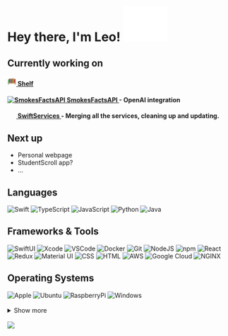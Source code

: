 <h1>
  Hey there, I'm Leo!
  <img src="wave.svg" />
</h1>

## Currently working on

<h4>
  <a href="https://github.com/leo-lem/shelf">
      <img src="https://raw.githubusercontent.com/Leo-Lem/Shelf/fdbddad36ae6f2c89e25046da1064fc01d70bf71/res/artwork/shelf.svg" width="20px" alt="Shelf" />
      Shelf
  </a>
</h4>

<h4>
  <a href="https://github.com/leo-lem/smokesfactsapi">
      <img src="https://github.com/Leo-Lem/Leo-Lem/assets/81310398/69b10456-dd5c-41fb-9fe8-2a929311d7f2" width="20px" alt="SmokesFactsAPI" />
      SmokesFactsAPI
  </a>
  - OpenAI integration
</h4>

<h4>
  <a href="https://github.com/leo-lem/swiftservices">
      <img width="20px" />
      SwiftServices
  </a>
  - Merging all the services, cleaning up and updating.
</h4>

## Next up

* Personal webpage
* StudentScroll app?
* ...

## Languages

<div>
  <img src="https://cdn.jsdelivr.net/gh/devicons/devicon/icons/swift/swift-original.svg" width="5%" alt="Swift" />
  <img src="https://cdn.jsdelivr.net/gh/devicons/devicon/icons/typescript/typescript-plain.svg" width="5%" alt="TypeScript" />
  <img src="https://cdn.jsdelivr.net/gh/devicons/devicon/icons/javascript/javascript-original.svg" width="5%" alt="JavaScript" />
  <img src="https://cdn.jsdelivr.net/gh/devicons/devicon/icons/python/python-original.svg" width="5%" alt="Python" />
  <img src="https://cdn.jsdelivr.net/gh/devicons/devicon/icons/java/java-original-wordmark.svg" width="5%" alt="Java" />
</div>

## Frameworks & Tools

<p>
  <img src="https://developer.apple.com/assets/elements/icons/swiftui/swiftui-96x96_2x.png" width=5% alt="SwiftUI" />
  <img src="https://cdn.jsdelivr.net/gh/devicons/devicon/icons/xcode/xcode-original.svg" width="5%" alt="Xcode"/>
  <img src="https://cdn.jsdelivr.net/gh/devicons/devicon/icons/vscode/vscode-original.svg" width="5%" alt="VSCode" />
  <img src="https://cdn.jsdelivr.net/gh/devicons/devicon/icons/docker/docker-original.svg" width="5%" alt="Docker" />
  <img src="https://cdn.jsdelivr.net/gh/devicons/devicon/icons/git/git-original.svg" width="5%" alt="Git" />
  <img src="https://cdn.jsdelivr.net/gh/devicons/devicon/icons/nodejs/nodejs-original.svg" width="5%" alt="NodeJS" />
  <img src="https://cdn.jsdelivr.net/gh/devicons/devicon/icons/npm/npm-original-wordmark.svg" width="5%" alt="npm" />
  <img src="https://cdn.jsdelivr.net/gh/devicons/devicon/icons/react/react-original.svg" width="5%" alt="React" />
  <img src="https://cdn.jsdelivr.net/gh/devicons/devicon/icons/redux/redux-original.svg" width="5%" alt="Redux" />
  <img src="https://cdn.jsdelivr.net/gh/devicons/devicon/icons/materialui/materialui-original.svg" width="5%" alt="Material UI" />
  <img src="https://cdn.jsdelivr.net/gh/devicons/devicon/icons/css3/css3-original.svg" width="5%" alt="CSS" />
  <img src="https://cdn.jsdelivr.net/gh/devicons/devicon/icons/html5/html5-original.svg" width="5%" alt="HTML" />
  <img src="https://cdn.jsdelivr.net/gh/devicons/devicon/icons/amazonwebservices/amazonwebservices-original.svg" width="5%" alt="AWS" />
  <img src="https://cdn.jsdelivr.net/gh/devicons/devicon/icons/googlecloud/googlecloud-original.svg" width="5%" alt="Google Cloud" />
  <img src="https://cdn.jsdelivr.net/gh/devicons/devicon/icons/nginx/nginx-original.svg" width="5%" alt="NGINX" />
</p>

## Operating Systems

<div>
  <img src="https://cdn.jsdelivr.net/gh/devicons/devicon/icons/apple/apple-original.svg" width="5%" alt="Apple" />
  <img src="https://cdn.jsdelivr.net/gh/devicons/devicon/icons/ubuntu/ubuntu-plain.svg" width="5%" alt="Ubuntu" />
  <img src="https://cdn.jsdelivr.net/gh/devicons/devicon/icons/raspberrypi/raspberrypi-original.svg" width="5%" alt="RaspberryPi" />
  <img src="https://cdn.jsdelivr.net/gh/devicons/devicon/icons/windows8/windows8-original.svg" width="5%" alt="Windows" />
</div>

<br />

<details>
  <summary>Show more</summary>

## Stats

  <div>
    <a href="https://github.com/leo-lem">
      <img
        src="https://github-profile-summary-cards.vercel.app/api/cards/profile-details?username=leo-lem&amp;theme=transparent"
        width="100%" />
      <img src="https://github-profile-summary-cards.vercel.app/api/cards/stats?username=leo-lem&amp;theme=transparent"
        width="40%" />
      <img
        src="https://github-readme-streak-stats.herokuapp.com?user=leo-lem&amp;hide_border=true&amp;theme=transparent&amp;card-width=500"
        width="59%" />
      <img
        src="https://github-readme-stats.vercel.app/api/top-langs?username=leo-lem&amp;langs_count=5&amp;hide=html,Dockerfile&amp;layout=default&amp;hide_border=true&amp;theme=transparent&amp;card_width=1000"
        width="100%" />
    </a>
  </div>

  <img src="https://github-profile-trophy.vercel.app/?username=leo-lem&theme=gruvbox" alt="trophies" width="100%" />
</details>

<br />

<img src="https://komarev.com/ghpvc/?username=leo-lem&color=yellowgreen&style=for-the-badge" width="20%" />
